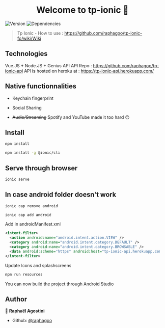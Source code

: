 <h1 align="center">Welcome to tp-ionic 👋</h1>
<p>
  <img alt="Version" src="https://img.shields.io/badge/version-0.0.1-blue.svg?cacheSeconds=2592000" />
  <img alt="Dependencies" src="https://img.shields.io/depfu/raphagoo/tp-ionic-fo" />
</p>

> Tp Ionic - How to use : https://github.com/raphagoo/tp-ionic-fo/wiki/Wiki

## Technologies

Vue.JS + Node.JS + Genius API
API Repo : https://github.com/raphagoo/tp-ionic-api
API is hosted on heroku at : https://tp-ionic-api.herokuapp.com/

## Native functionnalities

- Keychain fingerprint

- Social Sharing

- ~~Audio/Streaming~~ Spotify and YouTube made it too hard 😔

## Install

```sh
npm install
```

```sh
npm install -g @ionic/cli
```

## Serve through browser

```sh
ionic serve
```

## In case android folder doesn't work

```sh
ionic cap remove android
```

```sh
ionic cap add android
```

Add in androidManifest.xml


```xml
<intent-filter>
  <action android:name="android.intent.action.VIEW" />
  <category android:name="android.intent.category.DEFAULT" />
  <category android:name="android.intent.category.BROWSABLE" />
  <data android:scheme="https" android:host="tp-ionic-api.herokuapp.com" />
</intent-filter>
```

Update Icons and splashscreens

```sh
npm run resources
```

You can now build the project through Android Studio

## Author

👤 **Raphaël Agostini**

* Github: [@raphagoo](https://github.com/raphagoo)
